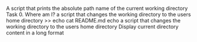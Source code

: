 A script that prints the absolute path name of the current working directory
Task 0. Where am I?
a script that changes the working directory to the users home directory >> echo
cat README.md
echo a script that changes the working directory to the users home directory
Display current directory content in a long format
